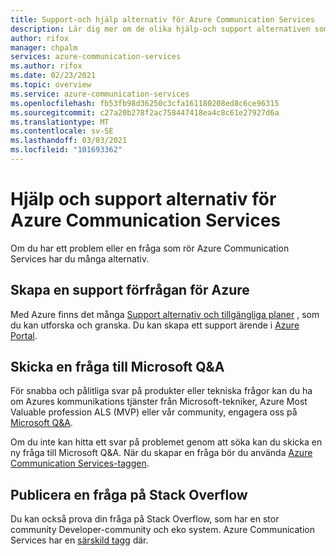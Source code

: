 ```yaml
---
title: Support-och hjälp alternativ för Azure Communication Services
description: Lär dig mer om de olika hjälp-och support alternativen som är tillgängliga för Azure Communication Services.
author: rifox
manager: chpalm
services: azure-communication-services
ms.author: rifox
ms.date: 02/23/2021
ms.topic: overview
ms.service: azure-communication-services
ms.openlocfilehash: fb53fb98d36250c3cfa161180208ed8c6ce96315
ms.sourcegitcommit: c27a20b278f2ac758447418ea4c8c61e27927d6a
ms.translationtype: MT
ms.contentlocale: sv-SE
ms.lasthandoff: 03/03/2021
ms.locfileid: "101693362"
---
```

# <a name="help-and-support-options-for-azure-communication-services"></a>Hjälp och support alternativ för Azure Communication Services

Om du har ett problem eller en fråga som rör Azure Communication Services har du många alternativ.

## <a name="create-an-azure-support-request"></a>Skapa en support förfrågan för Azure
Med Azure finns det många [Support alternativ och tillgängliga planer](https://azure.microsoft.com/support/plans/) , som du kan utforska och granska. Du kan skapa ett support ärende i [Azure Portal](https://ms.portal.azure.com/#blade/Microsoft_Azure_Support/HelpAndSupportBlade/overview).

## <a name="post-a-question-to-microsoft-qa"></a>Skicka en fråga till Microsoft Q&A

För snabba och pålitliga svar på produkter eller tekniska frågor kan du ha om Azures kommunikations tjänster från Microsoft-tekniker, Azure Most Valuable profession ALS (MVP) eller vår community, engagera oss på [Microsoft Q&A](https://docs.microsoft.com/answers/products/azure). 

Om du inte kan hitta ett svar på problemet genom att söka kan du skicka en ny fråga till Microsoft Q&A. När du skapar en fråga bör du använda [Azure Communication Services-taggen](https://docs.microsoft.com/answers/topics/azure-communication-services.html).

## <a name="post-a-question-on-stack-overflow"></a>Publicera en fråga på Stack Overflow

Du kan också prova din fråga på Stack Overflow, som har en stor community Developer-community och eko system. Azure Communication Services har en [särskild tagg](https://stackoverflow.com/questions/tagged/azure-communication-services) där.
